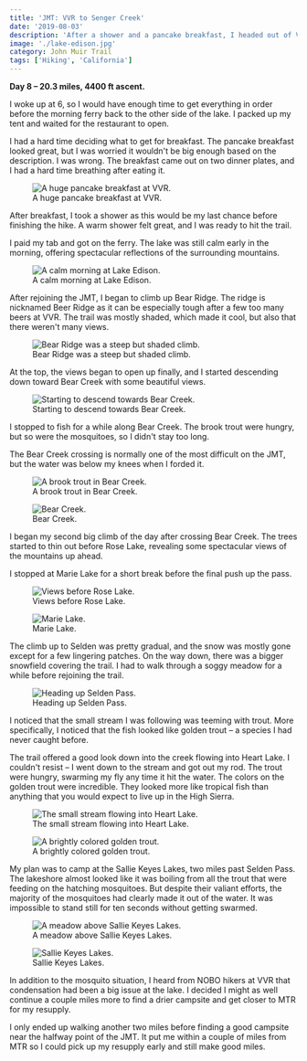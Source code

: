 ```yaml
---
title: 'JMT: VVR to Senger Creek'
date: '2019-08-03'
description: 'After a shower and a pancake breakfast, I headed out of VVR towards MTR.'
image: './lake-edison.jpg'
category: John Muir Trail
tags: ['Hiking', 'California']
---
```


**Day 8 – 20.3 miles, 4400 ft ascent.**

I woke up at 6, so I would have enough time to get everything in order before the morning ferry back to the other side of the lake. I packed up my tent and waited for the restaurant to open.

I had a hard time deciding what to get for breakfast. The pancake breakfast looked great, but I was worried it wouldn't be big enough based on the description. I was wrong. The breakfast came out on two dinner plates, and I had a hard time breathing after eating it.

<figure>
 <img src="pancake-breakfast.jpg" alt="A huge pancake breakfast at VVR.">
 <figcaption>A huge pancake breakfast at VVR.</figcaption>
</figure>

After breakfast, I took a shower as this would be my last chance before finishing the hike. A warm shower felt great, and I was ready to hit the trail.

I paid my tab and got on the ferry. The lake was still calm early in the morning, offering spectacular reflections of the surrounding mountains.

<figure>
 <img src="lake-edison.jpg" alt="A calm morning at Lake Edison.">
 <figcaption>A calm morning at Lake Edison.</figcaption>
</figure>

After rejoining the JMT, I began to climb up Bear Ridge. The ridge is nicknamed Beer Ridge as it can be especially tough after a few too many beers at VVR. The trail was mostly shaded, which made it cool, but also that there weren't many views.

<figure>
 <img src="bear-ridge.jpg" alt="Bear Ridge was a steep but shaded climb.">
 <figcaption>Bear Ridge was a steep but shaded climb.</figcaption>
</figure>

At the top, the views began to open up finally, and I started descending down toward Bear Creek with some beautiful views.

<figure>
 <img src="heading-down-from-bear-ridge.jpg" alt="Starting to descend towards Bear Creek.">
 <figcaption>Starting to descend towards Bear Creek.</figcaption>
</figure>

I stopped to fish for a while along Bear Creek. The brook trout were hungry, but so were the mosquitoes, so I didn't stay too long.

The Bear Creek crossing is normally one of the most difficult on the JMT, but the water was below my knees when I forded it.

<figure>
 <img src="brook-trout.jpg" alt="A brook trout in Bear Creek.">
 <figcaption>A brook trout in Bear Creek.</figcaption>
</figure>

<figure class="full-width">
 <img src="bear-creek.jpg" alt="Bear Creek.">
 <figcaption>Bear Creek.</figcaption>
</figure>

I began my second big climb of the day after crossing Bear Creek. The trees started to thin out before Rose Lake, revealing some spectacular views of the mountains up ahead.

I stopped at Marie Lake for a short break before the final push up the pass.

<figure>
 <img src="before-rose-lake.jpg" alt="Views before Rose Lake.">
 <figcaption>Views before Rose Lake.</figcaption>
</figure>

<figure>
 <img src="marie-lake.jpg" alt="Marie Lake.">
 <figcaption>Marie Lake.</figcaption>
</figure>

The climb up to Selden was pretty gradual, and the snow was mostly gone except for a few lingering patches. On the way down, there was a bigger snowfield covering the trail. I had to walk through a soggy meadow for a while before rejoining the trail.

<figure class="full-width">
 <img src="heading-up-selden.jpg" alt="Heading up Selden Pass.">
 <figcaption>Heading up Selden Pass.</figcaption>
</figure>

I noticed that the small stream I was following was teeming with trout. More specifically, I noticed that the fish looked like golden trout – a species I had never caught before.

The trail offered a good look down into the creek flowing into Heart Lake. I couldn't resist – I went down to the stream and got out my rod. The trout were hungry, swarming my fly any time it hit the water. The colors on the golden trout were incredible. They looked more like tropical fish than anything that you would expect to live up in the High Sierra.

<figure>
 <img src="heart-lake-inlet.jpg" alt="The small stream flowing into Heart Lake.">
 <figcaption>The small stream flowing into Heart Lake.</figcaption>
</figure>

<figure>
 <img src="golden-trout.jpg" alt="A brightly colored golden trout.">
 <figcaption>A brightly colored golden trout.</figcaption>
</figure>

My plan was to camp at the Sallie Keyes Lakes, two miles past Selden Pass. The lakeshore almost looked like it was boiling from all the trout that were feeding on the hatching mosquitoes. But despite their valiant efforts, the majority of the mosquitoes had clearly made it out of the water. It was impossible to stand still for ten seconds without getting swarmed.

<figure>
 <img src="meadow.jpg" alt="A meadow above Sallie Keyes Lakes.">
 <figcaption>A meadow above Sallie Keyes Lakes.</figcaption>
</figure>

<figure>
 <img src="sallie-keyes-lake.jpg" alt="Sallie Keyes Lakes.">
 <figcaption>Sallie Keyes Lakes.</figcaption>
</figure>

In addition to the mosquito situation, I heard from NOBO hikers at VVR that condensation had been a big issue at the lake. I decided I might as well continue a couple miles more to find a drier campsite and get closer to MTR for my resupply.

I only ended up walking another two miles before finding a good campsite near the halfway point of the JMT. It put me within a couple of miles from MTR so I could pick up my resupply early and still make good miles.
